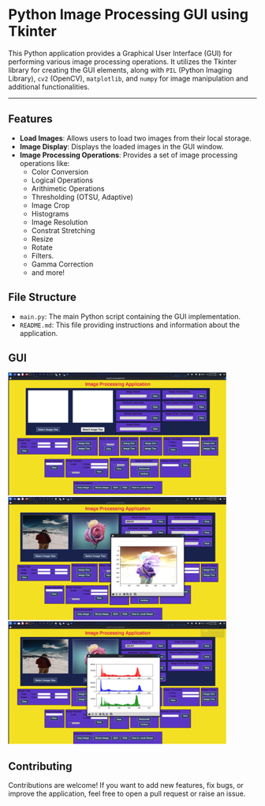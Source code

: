 # Python Image Processing GUI using Tkinter

This Python application provides a Graphical User Interface (GUI) for performing various image processing operations. It utilizes the Tkinter library for creating the GUI elements, along with `PIL` (Python Imaging Library), `cv2` (OpenCV), `matplotlib`, and `numpy` for image manipulation and additional functionalities.

__________________________________________________________________________________________________

## Features

- **Load Images**: Allows users to load two images from their local storage.
- **Image Display**: Displays the loaded images in the GUI window.
- **Image Processing Operations**: Provides a set of image processing operations like:
  - Color Conversion
  - Logical Operations
  - Arithimetic Operations
  - Thresholding (OTSU, Adaptive)
  - Image Crop
  - Histograms
  - Image Resolution
  - Constrat Stretching
  - Resize
  - Rotate
  - Filters.
  - Gamma Correction
  - and more!

## File Structure

- `main.py`: The main Python script containing the GUI implementation.
- `README.md`: This file providing instructions and information about the application.

## GUI

<img src="./gui_img/Screenshot_2023-12-25_04_04_46.png" title="" alt="" width="442">
<img src="./gui_img/Screenshot_2023-12-25_04_05_05.png" title="" alt="" width="442">
<img src="./gui_img/Screenshot_2023-12-25_04_05_15.png" title="" alt="" width="442">

## Contributing

Contributions are welcome! If you want to add new features, fix bugs, or improve the application, feel free to open a pull request or raise an issue.